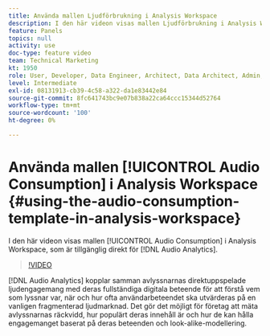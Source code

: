 ```yaml
---
title: Använda mallen Ljudförbrukning i Analysis Workspace
description: I den här videon visas mallen Ljudförbrukning i Analysis Workspace, som är tillgänglig direkt för ljudanalys.
feature: Panels
topics: null
activity: use
doc-type: feature video
team: Technical Marketing
kt: 1950
role: User, Developer, Data Engineer, Architect, Data Architect, Admin, Leader
level: Intermediate
exl-id: 08131913-cb39-4c58-a322-da1e83442e84
source-git-commit: 8fc641743bc9e07b838a22ca64ccc15344d52764
workflow-type: tm+mt
source-wordcount: '100'
ht-degree: 0%

---
```


# Använda mallen [!UICONTROL Audio Consumption] i Analysis Workspace {#using-the-audio-consumption-template-in-analysis-workspace}

I den här videon visas mallen [!UICONTROL Audio Consumption] i Analysis Workspace, som är tillgänglig direkt för [!DNL Audio Analytics].

>[!VIDEO](https://video.tv.adobe.com/v/23901/?quality=12&learn=on)

[!DNL Audio Analytics] kopplar samman avlyssnarnas direktuppspelade ljudengagemang med deras fullständiga digitala beteende för att förstå vem som lyssnar var, när och hur ofta användarbeteendet ska utvärderas på en vanligen fragmenterad ljudmarknad. Det gör det möjligt för företag att mäta avlyssnarnas räckvidd, hur populärt deras innehåll är och hur de kan hålla engagemanget baserat på deras beteenden och look-alike-modellering.
